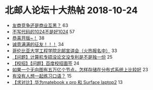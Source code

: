 # 北邮人论坛十大热帖 2018-10-24

- [友商竞争还是商业互黑？](https://bbs.byr.cn/article/Picture/3224338) 63
- [不写代码的1024不是好1024](https://bbs.byr.cn/article/Talking/6058795) 57
- [恭喜开版~！](https://bbs.byr.cn/article/Visualization/8) 38
- [诚意满满的征友！！！](https://bbs.byr.cn/article/Friends/1894501) 34
- [哥伦比亚大学工程学院北邮宣讲会（火热报名中）](https://bbs.byr.cn/article/GoAbroad/360862) 33
- [【问题】计算机专硕没论文没专利是不是独一份](https://bbs.byr.cn/article/Paper/31573) 25
- [【校招】【问题】百度校招面签](https://bbs.byr.cn/article/Job/1997113) 24
- [如果一个无向图有五万亿个节点，怎样存储在分布式系统上比较好](https://bbs.byr.cn/article/Linux/157620) 23
- [有没有人想一起练习口语？](https://bbs.byr.cn/article/EnglishBar/74435) 15
- [【求对比】华为matebook x pro 和 Surface laptop2](https://bbs.byr.cn/article/Notebook/177599) 13


